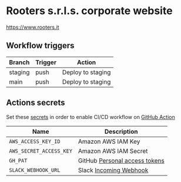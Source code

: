 # Rooters s.r.l.s. corporate website

https://www.rooters.it


## Workflow triggers

| Branch | Trigger | Action |
| - | - | - |
| staging | push | Deploy to staging |
| main | push | Deploy to staging |


## Actions secrets

Set these [secrets](/settings/secrets/actions) in order to enable CI/CD workflow on [GitHub Action](/actions)

| Name | Description |
| - | - |
| `AWS_ACCESS_KEY_ID` | Amazon AWS IAM Key |
| `AWS_SECRET_ACCESS_KEY` | Amazon AWS IAM Secret |
| `GH_PAT` | GitHub [Personal access tokens](https://github.com/settings/tokens) |
| `SLACK_WEBHOOK_URL` | Slack [Incoming Webhook](https://api.slack.com/apps) |
